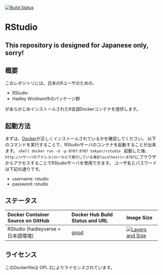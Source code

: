 [![Build Status](https://travis-ci.org/TokyoR/rstudio.svg?branch=master)](https://travis-ci.org/TokyoR/rstudio)

# RStudio #

## This repository is designed for Japanese only, sorry!

## 概要 ##

このレポジトリには、日本のRユーザのための、
- RStudio
- Hadley Wickham作のパッケージ群

があらかじめインストールされたR言語Dockerコンテナを提供します。

## 起動方法 ##

まずは、[Docker](https://docs.docker.com/installation/)が正しくインストールされているかを確認してください。
以下のコマンドを実行することで、RStudioサーバのコンテナを起動することが出来ます。
`shell
docker run -d -p 8787:8787 tokyor/rstudio
`
起動した後、`http://<サーバのアドレス(ローカルで実行している場合localhost)>:8787`にブラウザからアクセスすることでRStudioサーバを使用できます。
ユーザ名とパスワードは下記の通りです。

- username: rstudio
- password: rstudio

## ステータス ##

| Docker Container Source on GitHub                | Docker Hub Build Status and URL                                | Image Size
| :---------------------------------------         | :-----------------------------------------                     | :--------------
| RStudio (hadleyverse + 日本語環境) | [good](https://registry.hub.docker.com/u/tokyor/rstudio/)  | [![Layers and Size](https://images.microbadger.com/badges/image/tokyor/rstudio.svg)](https://registry.hub.docker.com/u/tokyor/rstudio//)

## ライセンス
このDockerfileは GPL 2によりライセンスされています。

